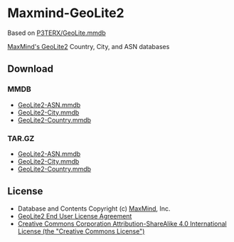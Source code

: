 # Maxmind-GeoLite2

Based on [P3TERX/GeoLite.mmdb](https://github.com/P3TERX/GeoLite.mmdb)

[MaxMind's GeoLite2](https://dev.maxmind.com/geoip/geoip2/geolite2/) Country, City, and ASN databases

## Download

### MMDB

- [GeoLite2-ASN.mmdb](https://github.com/altendorfme/maxmid-geolite2/raw/download/GeoLite2-ASN.mmdb)
- [GeoLite2-City.mmdb](https://github.com/altendorfme/maxmid-geolite2/raw/download/GeoLite2-City.mmdb)
- [GeoLite2-Country.mmdb](https://github.com/altendorfme/maxmid-geolite2/raw/download/GeoLite2-Country.mmdb)

### TAR.GZ

- [GeoLite2-ASN.mmdb](https://github.com/altendorfme/maxmid-geolite2/raw/download/GeoLite2-ASN.tar.gz)
- [GeoLite2-City.mmdb](https://github.com/altendorfme/maxmid-geolite2/raw/download/GeoLite2-City.tar.gz)
- [GeoLite2-Country.mmdb](https://github.com/altendorfme/maxmid-geolite2/raw/download/GeoLite2-Country.tar.gz)

## License

- Database and Contents Copyright (c) [MaxMind](https://www.maxmind.com/), Inc.
- [GeoLite2 End User License Agreement](https://www.maxmind.com/en/geolite2/eula)
- [Creative Commons Corporation Attribution-ShareAlike 4.0 International License (the "Creative Commons License")](https://creativecommons.org/licenses/by-sa/4.0/)

